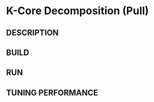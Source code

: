 K-Core Decomposition (Pull)
================================================================================

DESCRIPTION 
--------------------------------------------------------------------------------

BUILD
--------------------------------------------------------------------------------

RUN
--------------------------------------------------------------------------------

TUNING PERFORMANCE  
--------------------------------------------------------------------------------

